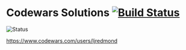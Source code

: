 # Codewars Solutions [![Build Status](https://travis-ci.com/ljredmond/codewars.svg?branch=master)](https://travis-ci.com/ljredmond/codewars)

![Status](https://www.codewars.com/users/ljredmond/badges/large)

https://www.codewars.com/users/ljredmond